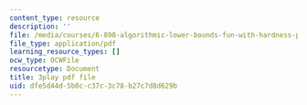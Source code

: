```yaml
---
content_type: resource
description: ''
file: /media/courses/6-890-algorithmic-lower-bounds-fun-with-hardness-proofs-fall-2014/dfe5d44d5b0cc37c3c78b27c7d8d629b_ogbjia9gp34.pdf
file_type: application/pdf
learning_resource_types: []
ocw_type: OCWFile
resourcetype: Document
title: 3play pdf file
uid: dfe5d44d-5b0c-c37c-3c78-b27c7d8d629b
---
```

